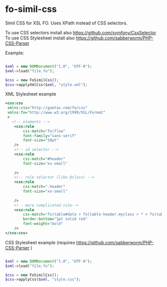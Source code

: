 fo-simil-css
============

Simil CSS for XSL FO. Uses XPath instead of CSS selectors.

To use CSS selectors install also https://github.com/symfony/CssSelector
To use CSS Stylesheet install also https://github.com/sabberworm/PHP-CSS-Parser


Example:

```php

$xml = new DOMDocument("1.0", "UTF-8");
$xml->load("file.fo");

$css = new FoSimilCss();
$css->applyXmlCss($xml, "style.xml");

```



XML Stylesheet example

```xml
<css:css
 xmlns:css="http://goetas.com/fo/css"
 xmlns:fo="http://www.w3.org/1999/XSL/Format"
 >
   <!-- elements -->
    <css:rule 
        css-match="fo|flow"
        font-family="sans-serif"  
        font-size="10pt"      
    />
    <!-- id selector -->
    <css:rule 
        css-match="#header"
        font-size="xx-small"
        
    />
    <!-- role selector (like @class) -->
    <css:rule 
        css-match=".header"
        font-size="xx-small"
        
    />    
    <!-- more complicated rule-->
    <css:rule 
        css-match="fo|table#data > fo|table-header.myclass > * > fo|table-cell > fo|block:last-child"
        border-bottom="1pt solid red"
        font-weight="bold"        
    />
</css:css>

```



CSS Stylesheet example (requires https://github.com/sabberworm/PHP-CSS-Parser )

```php

$xml = new DOMDocument("1.0", "UTF-8");
$xml->load("file.fo");

$css = new FoSimilCss();
$css->applyCss($xml, "style.css");

```

